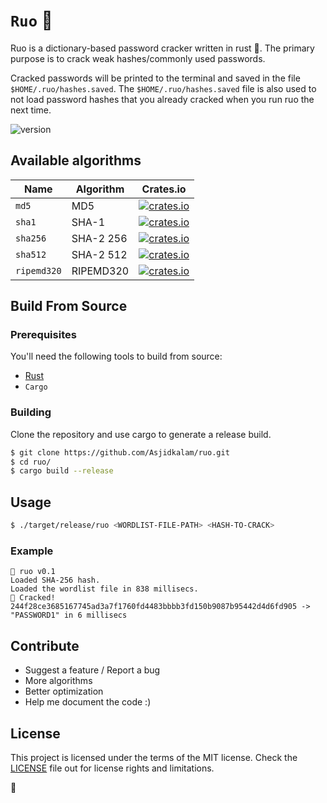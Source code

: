 # `Ruo` 🧁
Ruo is a dictionary-based password cracker written in rust 🦀. The primary purpose is to crack weak hashes/commonly used passwords.

Cracked passwords will be printed to the terminal and saved in the file `$HOME/.ruo/hashes.saved`. The `$HOME/.ruo/hashes.saved` file is also used to not load password hashes that you already cracked when you run ruo the next time.

<p align="left">
	<img src="https://img.shields.io/badge/version-0.1.0-blue.svg" title="version" alt="version">
</p>


## Available algorithms


| Name        | Algorithm  | Crates.io |
|-------------|------------|-----------|
| `md5`       | MD5        | [![crates.io](https://img.shields.io/crates/v/md5.svg)](https://crates.io/crates/md5)      |
| `sha1`      | SHA-1      | [![crates.io](https://img.shields.io/crates/v/sha1.svg)](https://crates.io/crates/sha-1)   |
| `sha256`    | SHA-2 256  | [![crates.io](https://img.shields.io/crates/v/sha256.svg)](https://crates.io/crates/sha2)  |
| `sha512`    | SHA-2 512  | [![crates.io](https://img.shields.io/crates/v/sha256.svg)](https://crates.io/crates/sha2)  |
|`ripemd320`  | RIPEMD320  | [![crates.io](https://img.shields.io/crates/v/ripemd320.svg)](https://crates.io/crates/ripemd320)|


## Build From Source

### Prerequisites

You'll need the following tools to build from source:

* [Rust](https://www.rust-lang.org/en-US/install.html)  
* `Cargo` 


### Building

Clone the repository and use cargo to generate a release build.
```sh
$ git clone https://github.com/Asjidkalam/ruo.git
$ cd ruo/
$ cargo build --release
```

## Usage
```sh
$ ./target/release/ruo <WORDLIST-FILE-PATH> <HASH-TO-CRACK>
```

### Example
```
🔫 ruo v0.1
Loaded SHA-256 hash.
Loaded the wordlist file in 838 millisecs.
🤍 Cracked! 244f28ce3685167745ad3a7f1760fd4483bbbb3fd150b9087b95442d4d6fd905 -> "PASSWORD1" in 6 millisecs
```

## Contribute

* Suggest a feature / Report a bug 
* More algorithms
* Better optimization
* Help me document the code :)

## License
This project is licensed under the terms of the MIT license. 
Check the [LICENSE](LICENSE.md) file out for license rights and limitations.

🍰
